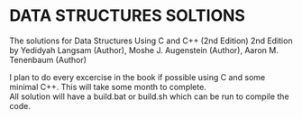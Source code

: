 # DATA STRUCTURES SOLTIONS 


The solutions for Data Structures Using C and C++ (2nd Edition) 2nd Edition by Yedidyah Langsam (Author), Moshe J. Augenstein (Author), Aaron M. Tenenbaum (Author)

I plan to do every excercise in the book if possible using C and some minimal C++. This will take some month to complete.  
All solution will have a build.bat or build.sh which can be run to compile the code.
